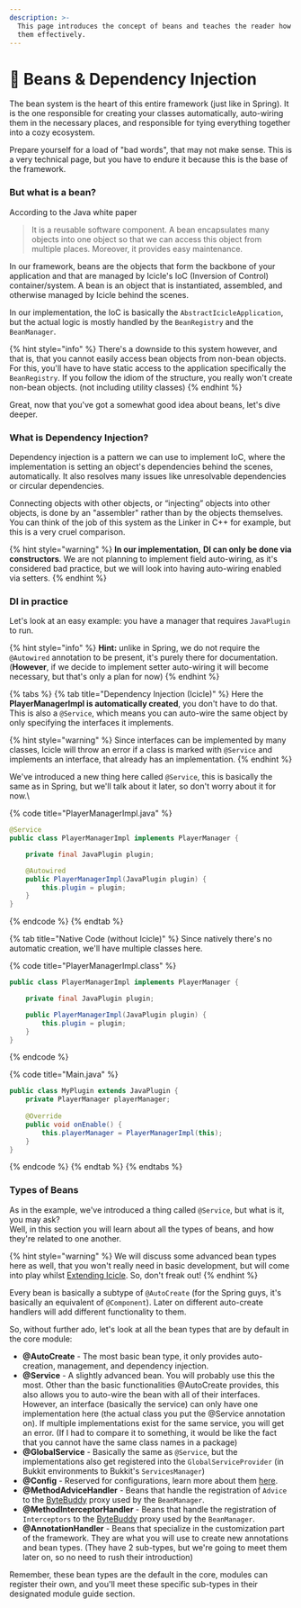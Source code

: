```yaml
---
description: >-
  This page introduces the concept of beans and teaches the reader how to use
  them effectively.
---
```


# 🥜 Beans & Dependency Injection

The bean system is the heart of this entire framework (just like in Spring). It is the one responsible for creating your classes automatically, auto-wiring them in the necessary places, and responsible for tying everything together into a cozy ecosystem.

Prepare yourself for a load of "bad words", that may not make sense. This is a very technical page, but you have to endure it because this is the base of the framework.

### But what is a bean?

According to the Java white paper

> It is a reusable software component. A bean encapsulates many objects into one object so that we can access this object from multiple places. Moreover, it provides easy maintenance.

In our framework, beans are the objects that form the backbone of your application and that are managed by Icicle's IoC (Inversion of Control) container/system. A bean is an object that is instantiated, assembled, and otherwise managed by Icicle behind the scenes.

In our implementation, the IoC is basically the `AbstractIcicleApplication`, but the actual logic is mostly handled by the `BeanRegistry` and the `BeanManager`.

{% hint style="info" %}
There's a downside to this system however, and that is, that you cannot easily access bean objects from non-bean objects. For this, you'll have to have static access to the application specifically the `BeanRegistry`. If you follow the idiom of the structure, you really won't create non-bean objects. (not including utility classes)
{% endhint %}

Great, now that you've got a somewhat good idea about beans, let's dive deeper.

### What is Dependency Injection?

Dependency injection is a pattern we can use to implement IoC, where the implementation is setting an object's dependencies behind the scenes, automatically. It also resolves many issues like unresolvable dependencies or circular dependencies.

Connecting objects with other objects, or “injecting” objects into other objects, is done by an "assembler" rather than by the objects themselves. You can think of the job of this system as the Linker in C++ for example, but this is a very cruel comparison.

{% hint style="warning" %}
**In our implementation,** **DI can only be done via constructors**. We are not planning to implement field auto-wiring, as it's considered bad practice, but we will look into having auto-wiring enabled via setters.
{% endhint %}

### DI in practice

Let's look at an easy example: you have a manager that requires `JavaPlugin` to run.

{% hint style="info" %}
**Hint:** unlike in Spring, we do not require the `@Autowired` annotation to be present, it's purely there for documentation. (**However**, if we decide to implement setter auto-wiring it will become necessary, but that's only a plan for now)
{% endhint %}

{% tabs %}
{% tab title="Dependency Injection (Icicle)" %}
Here the **PlayerManagerImpl is automatically created**, you don't have to do that.\
This is also a `@Service`, which means you can auto-wire the same object by only specifying the interfaces it implements.&#x20;

{% hint style="warning" %}
Since interfaces can be implemented by many classes, Icicle will throw an error if a class is marked with `@Service` and implements an interface, that already has an implementation.
{% endhint %}

We've introduced a new thing here called `@Service`, this is basically the same as in Spring, but we'll talk about it later, so don't worry about it for now.\


{% code title="PlayerManagerImpl.java" %}
```java
@Service
public class PlayerManagerImpl implements PlayerManager {

    private final JavaPlugin plugin;

    @Autowired
    public PlayerManagerImpl(JavaPlugin plugin) {
        this.plugin = plugin;        
    }
}
```
{% endcode %}
{% endtab %}

{% tab title="Native Code (without Icicle)" %}
Since natively there's no automatic creation, we'll have multiple classes here.

{% code title="PlayerManagerImpl.class" %}
```java
public class PlayerManagerImpl implements PlayerManager {

    private final JavaPlugin plugin;

    public PlayerManagerImpl(JavaPlugin plugin) {
        this.plugin = plugin;        
    }
}
```
{% endcode %}

{% code title="Main.java" %}
```java
public class MyPlugin extends JavaPlugin {
    private PlayerManager playerManager;
    
    @Override
    public void onEnable() {
        this.playerManager = PlayerManagerImpl(this);
    }
}
```
{% endcode %}
{% endtab %}
{% endtabs %}

### Types of Beans

As in the example, we've introduced a thing called `@Service`, but what is it, you may ask?\
Well, in this section you will learn about all the types of beans, and how they're related to one another.

{% hint style="warning" %}
We will discuss some advanced bean types here as well, that you won't really need in basic development, but will come into play whilst [Extending Icicle](broken-reference). So, don't freak out!
{% endhint %}

Every bean is basically a subtype of `@AutoCreate` (for the Spring guys, it's basically an equivalent of `@Component`). Later on different auto-create handlers will add different functionality to them.

So, without further ado, let's look at all the bean types that are by default in the core module:

* **@AutoCreate** - The most basic bean type, it only provides auto-creation, management, and dependency injection.
* **@Service** - A slightly advanced bean. You will probably use this the most. Other than the basic functionalities @AutoCreate provides, this also allows you to auto-wire the bean with all of their interfaces. However, an interface (basically the service) can only have one implementation here (the actual class you put the @Service annotation on). If multiple implementations exist for the same service, you will get an error. (If I had to compare it to something, it would be like the fact that you cannot have the same class names in a package)
* **@GlobalService** - Basically the same as `@Service`, but the implementations also get registered into the `GlobalServiceProvider` (in Bukkit environments to Bukkit's `ServicesManager`)
* **@Config** - Reserved for configurations, learn more about them [here](configurations.md).
* **@MethodAdviceHandler** - Beans that handle the registration of `Advice` to the [ByteBuddy](https://bytebuddy.net/#/tutorial) proxy used by the `BeanManager`.
* **@MethodInterceptorHandler** - Beans that handle the registration of `Interceptors` to the [ByteBuddy](https://bytebuddy.net/#/tutorial) proxy used by the `BeanManager`.
* **@AnnotationHandler** - Beans that specialize in the customization part of the framework. They are what you will use to create new annotations and bean types. (They have 2 sub-types, but we're going to meet them later on, so no need to rush their introduction)

Remember, these bean types are the default in the core, modules can register their own, and you'll meet these specific sub-types in their designated module guide section.

